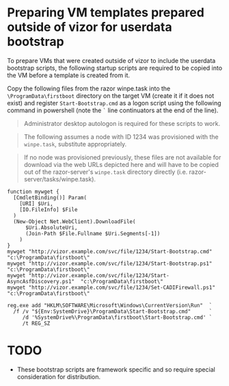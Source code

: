 # Preparing VM templates prepared outside of vizor for userdata bootstrap

To prepare VMs that were created outside of vizor to include the userdata
bootstrap scripts, the following startup scripts are required to be copied
into the VM before a template is created from it.

Copy the following files from the razor winpe.task into the
``\ProgramData\firstboot`` directory on the target VM (create it if it does not
exist) and register ``Start-Bootstrap.cmd`` as a logon script using the
following command in powershell (note the `` ` `` line continuators at the end
of the line).

> Administrator desktop autologon is required for these scripts to work.

> The following assumes a node with ID 1234 was provisioned with the
> ``winpe.task``, substitute appropriately.

> If no node was provisioned previously, these files are not available for
> download via the web URLs depicted here and will have to be copied out of
> the razor-server's ``winpe.task`` directory directly
> (i.e. razor-server/tasks/winpe.task).

```
function mywget {
  [CmdletBinding()] Param(
    [URI] $Uri,
    [IO.FileInfo] $File
  )
  (New-Object Net.WebClient).DownloadFile(
      $Uri.AbsoluteUri,
      (Join-Path $File.Fullname $Uri.Segments[-1])
    )
}
mywget "http://vizor.example.com/svc/file/1234/Start-Bootstrap.cmd"          "c:\ProgramData\firstboot\"
mywget "http://vizor.example.com/svc/file/1234/Start-Bootstrap.ps1"          "c:\ProgramData\firstboot\"
mywget "http://vizor.example.com/svc/file/1234/Start-AsyncAsfDiscovery.ps1"  "c:\ProgramData\firstboot\"
mywget "http://vizor.example.com/svc/file/1234/Set-CADIFirewall.ps1"         "c:\ProgramData\firstboot\"

reg.exe add "HKLM\SOFTWARE\Microsoft\Windows\CurrentVersion\Run"  `
  /f /v "${Env:SystemDrive}\ProgramData\Start-Bootstrap.cmd"      `
     /d '%SystemDrive%\ProgramData\firstboot\Start-Bootstrap.cmd' `
     /t REG_SZ
```

# TODO

* These bootstrap scripts are framework specific and so require special 
  consideration for distribution.
